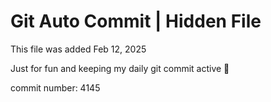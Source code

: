 # Git Auto Commit | Hidden File

This file was added Feb 12, 2025

Just for fun and keeping my daily git commit active 🤪

commit number: 4145

